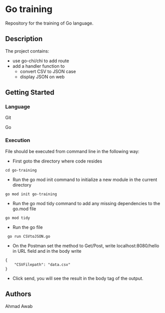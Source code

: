 # Go training 
Repository for the training of Go language.

## Description

The project contains:
- use go-chi/chi to add route
- add a handler function to
    - convert CSV to JSON case
    - display JSON on web

## Getting Started

### Language

Git

Go

### Execution

File should be executed from command line in the following way:
- First goto the directory where code resides
```
cd go-training
```

- Run the go mod init command to initialize a new module in the current directory
```
go mod init go-training 
```

- Run the go mod tidy command to add any missing dependencies to the go.mod file
```
go mod tidy
```

- Run the go file
```
 go run CSVtoJSON.go
```

- On the Postman set the method to Get/Post, write localhost:8080/hello in URL field and in the body write
```
{
    "CSVFilepath": "data.csv"
}
```
- Click send, you will see the result in the body tag of the output.

## Authors

Ahmad Awab
